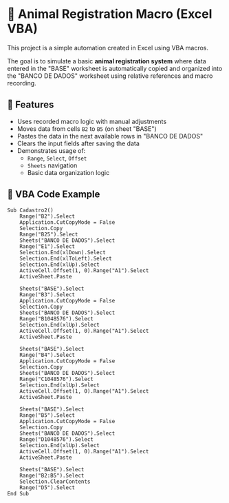 # 🐾 Animal Registration Macro (Excel VBA)

This project is a simple automation created in Excel using VBA macros.

The goal is to simulate a basic **animal registration system** where data entered in the "BASE" worksheet is automatically copied and organized into the "BANCO DE DADOS" worksheet using relative references and macro recording.

## 📌 Features

- Uses recorded macro logic with manual adjustments
- Moves data from cells `B2` to `B5` (on sheet "BASE")
- Pastes the data in the next available rows in "BANCO DE DADOS"
- Clears the input fields after saving the data
- Demonstrates usage of:
  - `Range`, `Select`, `Offset`
  - `Sheets` navigation
  - Basic data organization logic

## 📄 VBA Code Example

```vba
Sub Cadastro2()
    Range("B2").Select
    Application.CutCopyMode = False
    Selection.Copy
    Range("B25").Select
    Sheets("BANCO DE DADOS").Select
    Range("E1").Select
    Selection.End(xlDown).Select
    Selection.End(xlToLeft).Select
    Selection.End(xlUp).Select
    ActiveCell.Offset(1, 0).Range("A1").Select
    ActiveSheet.Paste

    Sheets("BASE").Select
    Range("B3").Select
    Application.CutCopyMode = False
    Selection.Copy
    Sheets("BANCO DE DADOS").Select
    Range("B1048576").Select
    Selection.End(xlUp).Select
    ActiveCell.Offset(1, 0).Range("A1").Select
    ActiveSheet.Paste

    Sheets("BASE").Select
    Range("B4").Select
    Application.CutCopyMode = False
    Selection.Copy
    Sheets("BANCO DE DADOS").Select
    Range("C1048576").Select
    Selection.End(xlUp).Select
    ActiveCell.Offset(1, 0).Range("A1").Select
    ActiveSheet.Paste

    Sheets("BASE").Select
    Range("B5").Select
    Application.CutCopyMode = False
    Selection.Copy
    Sheets("BANCO DE DADOS").Select
    Range("D1048576").Select
    Selection.End(xlUp).Select
    ActiveCell.Offset(1, 0).Range("A1").Select
    ActiveSheet.Paste

    Sheets("BASE").Select
    Range("B2:B5").Select
    Selection.ClearContents
    Range("D5").Select
End Sub

